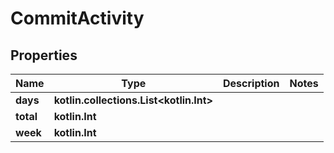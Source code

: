 
# CommitActivity

## Properties
Name | Type | Description | Notes
------------ | ------------- | ------------- | -------------
**days** | **kotlin.collections.List&lt;kotlin.Int&gt;** |  | 
**total** | **kotlin.Int** |  | 
**week** | **kotlin.Int** |  | 



